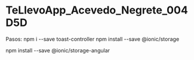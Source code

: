 # TeLlevoApp_Acevedo_Negrete_004D5D

Pasos:
npm i --save toast-controller
npm install --save @ionic/storage

npm install --save @ionic/storage-angular
